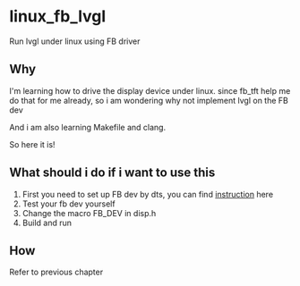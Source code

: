 # linux_fb_lvgl

Run lvgl under linux using FB driver

## Why

I'm learning how to drive the display device under linux. since fb_tft help me do that for me already, so i am wondering why not implement lvgl on the FB dev

And i am also learning Makefile and clang.

So here it is!

## What should i do if i want to use this

1. First you need to set up FB dev by dts, you can find [instruction](https://flowus.cn/leonard/share/518d1af9-ceb8-47dc-a9a6-15d253fcdd83?code=A5UW2R) here
2. Test your fb dev yourself
3. Change the macro FB_DEV in disp.h
4. Build and run

## How
Refer to previous chapter

